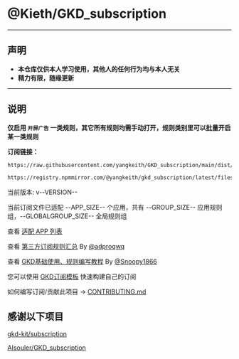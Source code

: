 # @Kieth/GKD_subscription

---

## 声明

- **本仓库仅供本人学习使用，其他人的任何行为均与本人无关**
- **精力有限，随缘更新**

---

## 说明

**仅启用 `开屏广告` 一类规则，其它所有规则均需手动打开，规则类别里可以批量开启某一类规则**

**订阅链接：**


```txt
https://raw.githubusercontent.com/yangkeith/GKD_subscription/main/dist/Keith_gkd.json5
```

```txt
https://registry.npmmirror.com/@yangkeith/gkd_subscription/latest/files/dist/Keith_gkd.json5
```

当前版本: v--VERSION--

当前订阅文件已适配 --APP_SIZE-- 个应用，共有 --GROUP_SIZE-- 应用规则组，--GLOBALGROUP_SIZE-- 全局规则组

查看 [适配 APP 列表](./dist/README.md)

查看 [第三方订阅规则汇总](https://github.com/Adpro-Team/GKD_THS_List) By [@adproqwq](https://github.com/adproqwq)

查看 [GKD基础使用、规则编写教程](https://github.com/Snoopy1866/blogs/tree/main/software/gkd) By [@Snoopy1866](https://github.com/Snoopy1866)

您可以使用 [GKD订阅模板](https://github.com/gkd-kit/subscription-template) 快速构建自己的订阅

如何编写订阅/贡献此项目 -> [CONTRIBUTING.md](./CONTRIBUTING.md)

## 感谢以下项目

[gkd-kit/subscription](https://github.com/gkd-kit/subscription)

[AIsouler/GKD_subscription](https://github.com/AIsouler/GKD_subscription)
